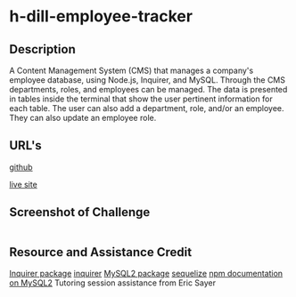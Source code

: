 # h-dill-employee-tracker

## Description

A Content Management System (CMS) that manages a company's employee database, using Node.js, Inquirer, and MySQL. Through the CMS departments, roles, and employees can be managed. The data is presented in tables inside the terminal that show the user pertinent information for each table. The user can also add a department, role, and/or an employee. They can also update an employee role.

## URL's

[github]()

[live site]()

## Screenshot of Challenge

![]()

## Resource and Assistance Credit

[Inquirer package](https://www.npmjs.com/package/inquirer/v/8.2.4)
[inquirer](https://www.npmjs.com/package/inquirer/v/8.2.4) 
[MySQL2 package](https://www.npmjs.com/package/mysql2)
[sequelize](https://sequelize.org/docs/v6/category/core-concepts/)
[npm documentation on MySQL2](https://www.npmjs.com/package/mysql2)
Tutoring session assistance from Eric Sayer